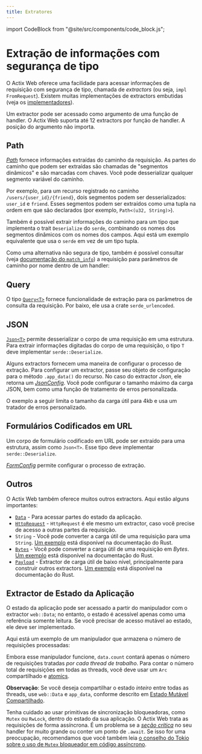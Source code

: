 ```yaml
---
title: Extratores
---
```


import CodeBlock from "@site/src/components/code_block.js";

# Extração de informações com segurança de tipo

O Actix Web oferece uma facilidade para acessar informações de requisição com segurança de tipo, chamada de _extractors_ (ou seja, `impl FromRequest`). Existem muitas implementações de extractors embutidas (veja os [implementadores](https://docs.rs/actix-web/latest/actix_web/trait.FromRequest.html#implementors)).

Um extractor pode ser acessado como argumento de uma função de handler. O Actix Web suporta até 12 extractors por função de handler. A posição do argumento não importa.

<CodeBlock example="extractors" file="main.rs" section="option-one" />

## Path

[_Path_][pathstruct] fornece informações extraídas do caminho da requisição. As partes do caminho que podem ser extraídas são chamadas de "segmentos dinâmicos" e são marcadas com chaves. Você pode desserializar qualquer segmento variável do caminho.

Por exemplo, para um recurso registrado no caminho `/users/{user_id}/{friend}`, dois segmentos podem ser desserializados: `user_id` e `friend`. Esses segmentos podem ser extraídos como uma tupla na ordem em que são declarados (por exemplo, `Path<(u32, String)>`).

<CodeBlock example="extractors" file="path_one.rs" section="path-one" />

Também é possível extrair informações do caminho para um tipo que implementa o trait `Deserialize` do `serde`, combinando os nomes dos segmentos dinâmicos com os nomes dos campos. Aqui está um exemplo equivalente que usa o `serde` em vez de um tipo tupla.

<CodeBlock example="extractors" file="path_two.rs" section="path-two" />

Como uma alternativa não segura de tipo, também é possível consultar (veja [documentação do `match_info`](https://docs.rs/actix-web/latest/actix_web/struct.HttpRequest.html#method.match_info)) a requisição para parâmetros de caminho por nome dentro de um handler:

<CodeBlock example="extractors" file="path_three.rs" section="path-three" />

## Query

O tipo [`Query<T>`][querystruct] fornece funcionalidade de extração para os parâmetros de consulta da requisição. Por baixo, ele usa a crate `serde_urlencoded`.

<CodeBlock example="extractors" file="query.rs" section="query" />

## JSON

[`Json<T>`][jsonstruct] permite desserializar o corpo de uma requisição em uma estrutura. Para extrair informações digitadas do corpo de uma requisição, o tipo `T` deve implementar `serde::Deserialize`.

<CodeBlock example="extractors" file="json_one.rs" section="json-one" />

Alguns extractors fornecem uma maneira de configurar o processo de extração. Para configurar um extractor, passe seu objeto de configuração para o método `.app_data()` do recurso. No caso do extractor _Json_, ele retorna um [_JsonConfig_][jsonconfig]. Você pode configurar o tamanho máximo da carga JSON, bem como uma função de tratamento de erros personalizada.

O exemplo a seguir limita o tamanho da carga útil para 4kb e usa um tratador de erros personalizado.

<CodeBlock example="extractors" file="json_two.rs" section="json-two"/>

## Formulários Codificados em URL

Um corpo de formulário codificado em URL pode ser extraído para uma estrutura, assim como `Json<T>`. Esse tipo deve implementar `serde::Deserialize`.

[_FormConfig_][formconfig] permite configurar o processo de extração.

<CodeBlock example="extractors" file="form.rs" section="form" />

## Outros

O Actix Web também oferece muitos outros extractors. Aqui estão alguns importantes:

- [`Data`][datastruct] - Para acessar partes do estado da aplicação.
- [`HttpRequest`][httprequest] - `HttpRequest` é ele mesmo um extractor, caso você precise de acesso a outras partes da requisição.
- `String` - Você pode converter a carga útil de uma requisição para uma `String`. [Um exemplo][stringexample] está disponível na documentação do Rust.
- [`Bytes`][bytes] - Você pode converter a carga útil de uma requisição em _Bytes_. [Um exemplo][bytesexample] está disponível na documentação do Rust.
- [`Payload`][payload] - Extractor de carga útil de baixo nível, principalmente para construir outros extractors. [Um exemplo][payloadexample] está disponível na documentação do Rust.

## Extractor de Estado da Aplicação

O estado da aplicação pode ser acessado a partir do manipulador com o extractor `web::Data`; no entanto, o estado é acessível apenas como uma referência somente leitura. Se você precisar de acesso mutável ao estado, ele deve ser implementado.

Aqui está um exemplo de um manipulador que armazena o número de requisições processadas:

<CodeBlock example="request-handlers" file="main.rs" section="data" />

Embora esse manipulador funcione, `data.count` contará apenas o número de requisições tratadas _por cada thread de trabalho_. Para contar o número total de requisições em todas as threads, você deve usar um `Arc` compartilhado e [atomics][atomics].

<CodeBlock example="request-handlers" file="handlers_arc.rs" section="arc" />

**Observação**: Se você deseja compartilhar o estado _inteiro_ entre todas as threads, use `web::Data` e `app_data`, conforme descrito em [Estado Mutável Compartilhado][shared_mutable_state].

Tenha cuidado ao usar primitivas de sincronização bloqueadoras, como `Mutex` ou `RwLock`, dentro do estado da sua aplicação. O Actix Web trata as requisições de forma assíncrona. É um problema se a [_seção crítica_][critical_section] no seu handler for muito grande ou conter um ponto de `.await`. Se isso for uma preocupação, recomendamos que você também leia [o conselho do Tokio sobre o uso de `Mutex` bloqueador em código assíncrono][tokio_std_mutex].

[pathstruct]: https://docs.rs/actix-web/4/actix_web/dev/struct.Path.html
[querystruct]: https://docs.rs/actix-web/4/actix_web/web/struct.Query.html
[jsonstruct]: https://docs.rs/actix-web/4/actix_web/web/struct.Json.html
[jsonconfig]: https://docs.rs/actix-web/4/actix_web/web/struct.JsonConfig.html
[formconfig]: https://docs.rs/actix-web/4/actix_web/web/struct.FormConfig.html
[datastruct]: https://docs.rs/actix-web/4/actix_web/web/struct.Data.html
[httprequest]: https://docs.rs/actix-web/4/actix_web/struct.HttpRequest.html
[stringexample]: https://docs.rs/actix-web/4/actix_web/trait.FromRequest.html#impl-FromRequest-for-String
[bytes]: https://docs.rs/actix-web/4/actix_web/web/struct.Bytes.html
[bytesexample]: https://docs.rs/actix-web/4/actix_web/trait.FromRequest.html#impl-FromRequest-5
[payload]: https://docs.rs/actix-web/4/actix_web/web/struct.Payload.html
[payloadexample]: https://docs.rs/actix-web/4/actix_web/web/struct.Payload.html
[docsrs_match_info]: https://docs.rs/actix-web/latest/actix_web/struct.HttpRequest.html#method.match_info
[actix]: /actix/docs/
[atomics]: https://doc.rust-lang.org/std/sync/atomic/
[shared_mutable_state]: /docs/application#shared-mutable-state
[critical_section]: https://en.wikipedia.org/wiki/Critical_section
[tokio_std_mutex]: https://tokio.rs/tokio/tutorial/shared-state#on-using-stdsyncmutex
